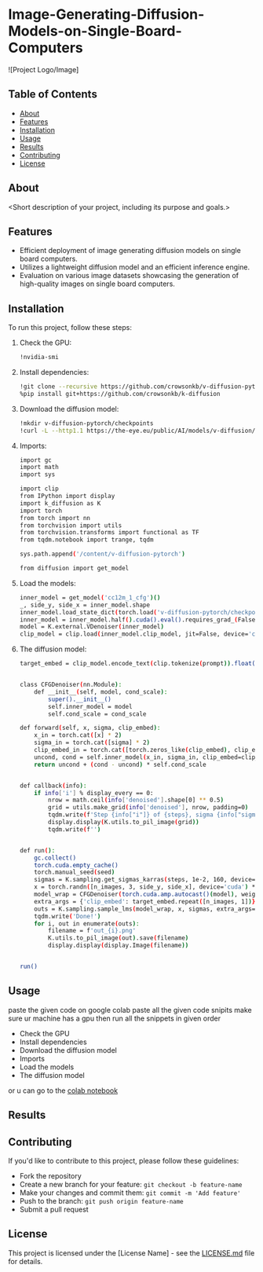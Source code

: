 # Image-Generating-Diffusion-Models-on-Single-Board-Computers

![Project Logo/Image]

## Table of Contents

- [About](#about)
- [Features](#features)
- [Installation](#installation)
- [Usage](#usage)
- [Results](#results)
- [Contributing](#contributing)
- [License](#license)

## About

<Short description of your project, including its purpose and goals.>

## Features

- Efficient deployment of image generating diffusion models on single board computers.
- Utilizes a lightweight diffusion model and an efficient inference engine.
- Evaluation on various image datasets showcasing the generation of high-quality images on single board computers.

## Installation

To run this project, follow these steps:

1. Check the GPU:

    ```bash
    !nvidia-smi
    ```

2. Install dependencies:

    ```bash
    !git clone --recursive https://github.com/crowsonkb/v-diffusion-pytorch
    %pip install git+https://github.com/crowsonkb/k-diffusion
    ```

3. Download the diffusion model:
   
    ```bash
    !mkdir v-diffusion-pytorch/checkpoints
    !curl -L --http1.1 https://the-eye.eu/public/AI/models/v-diffusion/cc12m_1_cfg.pth > v-diffusion pytorch/checkpoints/cc12m_1_cfg.pth
    ```

4. Imports:
   
    ```bash
    import gc
    import math
    import sys
    
    import clip
    from IPython import display
    import k_diffusion as K
    import torch
    from torch import nn
    from torchvision import utils
    from torchvision.transforms import functional as TF
    from tqdm.notebook import trange, tqdm
    
    sys.path.append('/content/v-diffusion-pytorch')
    
    from diffusion import get_model
    ```

5. Load the models:
   
    ```bash
    inner_model = get_model('cc12m_1_cfg')()
    _, side_y, side_x = inner_model.shape
    inner_model.load_state_dict(torch.load('v-diffusion-pytorch/checkpoints/cc12m_1_cfg.pth', map_location='cpu'))
    inner_model = inner_model.half().cuda().eval().requires_grad_(False)
    model = K.external.VDenoiser(inner_model)
    clip_model = clip.load(inner_model.clip_model, jit=False, device='cpu')[0]
    ```

6. The diffusion model:
   
    ```bash
    target_embed = clip_model.encode_text(clip.tokenize(prompt)).float().cuda()


    class CFGDenoiser(nn.Module):
        def __init__(self, model, cond_scale):
            super().__init__()
            self.inner_model = model
            self.cond_scale = cond_scale
    
    def forward(self, x, sigma, clip_embed):
        x_in = torch.cat([x] * 2)
        sigma_in = torch.cat([sigma] * 2)
        clip_embed_in = torch.cat([torch.zeros_like(clip_embed), clip_embed])
        uncond, cond = self.inner_model(x_in, sigma_in, clip_embed=clip_embed_in).chunk(2)
        return uncond + (cond - uncond) * self.cond_scale
    
    
    def callback(info):
        if info['i'] % display_every == 0:
            nrow = math.ceil(info['denoised'].shape[0] ** 0.5)
            grid = utils.make_grid(info['denoised'], nrow, padding=0)
            tqdm.write(f'Step {info["i"]} of {steps}, sigma {info["sigma"]:g}:')
            display.display(K.utils.to_pil_image(grid))
            tqdm.write(f'')
    
    
    def run():
        gc.collect()
        torch.cuda.empty_cache()
        torch.manual_seed(seed)
        sigmas = K.sampling.get_sigmas_karras(steps, 1e-2, 160, device='cuda')
        x = torch.randn([n_images, 3, side_y, side_x], device='cuda') * sigmas[0]
        model_wrap = CFGDenoiser(torch.cuda.amp.autocast()(model), weight)
        extra_args = {'clip_embed': target_embed.repeat([n_images, 1])}
        outs = K.sampling.sample_lms(model_wrap, x, sigmas, extra_args=extra_args, callback=callback)
        tqdm.write('Done!')
        for i, out in enumerate(outs):
            filename = f'out_{i}.png'
            K.utils.to_pil_image(out).save(filename)
            display.display(display.Image(filename))
    
    
    run()
    ```


## Usage

paste the given code on google colab paste all the given code snipits make sure ur machine has a gpu then run all the snippets in given order

- Check the GPU
- Install dependencies
- Download the diffusion model
- Imports
- Load the models
- The diffusion model

or u can go to the <a href="https://colab.research.google.com/drive/1TOg1YeAG5ewBBJlIJUBIDrAqjgMeylyx?usp=sharing">colab notebook</a>

## Results

<Highlight key results or findings from your evaluations. Include visual outputs or links to demo images if applicable.>

## Contributing

If you'd like to contribute to this project, please follow these guidelines:

- Fork the repository
- Create a new branch for your feature: `git checkout -b feature-name`
- Make your changes and commit them: `git commit -m 'Add feature'`
- Push to the branch: `git push origin feature-name`
- Submit a pull request

## License

This project is licensed under the [License Name] - see the [LICENSE.md](LICENSE.md) file for details.

